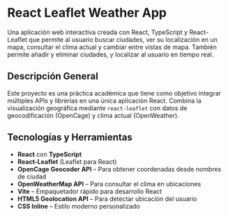 
# React Leaflet Weather App

Una aplicación web interactiva creada con React, TypeScript y React-Leaflet que permite al usuario buscar ciudades, ver su localización en un mapa, consultar el clima actual y cambiar entre vistas de mapa. También permite añadir y eliminar ciudades, y localizar al usuario en tiempo real.

## Descripción General

Este proyecto es una práctica académica que tiene como objetivo integrar múltiples APIs y librerías en una única aplicación React. Combina la visualización geográfica mediante `react-leaflet` con datos de geocodificación (OpenCage) y clima actual (OpenWeather).

## Tecnologías y Herramientas

- **React** con **TypeScript**
- **React-Leaflet** (Leaflet para React)
- **OpenCage Geocoder API** – Para obtener coordenadas desde nombres de ciudad
- **OpenWeatherMap API** – Para consultar el clima en ubicaciones
- **Vite** – Empaquetador rápido para desarrollo React
- **HTML5 Geolocation API** – Para detectar ubicación del usuario
- **CSS Inline** – Estilo moderno personalizado
